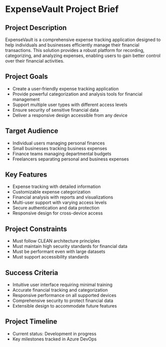 # ExpenseVault Project Brief

## Project Description

ExpenseVault is a comprehensive expense tracking application designed to help individuals and businesses efficiently manage their financial transactions. This solution provides a robust platform for recording, categorizing, and analyzing expenses, enabling users to gain better control over their financial activities.

## Project Goals

- Create a user-friendly expense tracking application
- Provide powerful categorization and analysis tools for financial management
- Support multiple user types with different access levels
- Ensure security of sensitive financial data
- Deliver a responsive design accessible from any device

## Target Audience

- Individual users managing personal finances
- Small businesses tracking business expenses
- Finance teams managing departmental budgets
- Freelancers separating personal and business expenses

## Key Features

- Expense tracking with detailed information
- Customizable expense categorization
- Financial analysis with reports and visualizations
- Multi-user support with varying access levels
- Secure authentication and data protection
- Responsive design for cross-device access

## Project Constraints

- Must follow CLEAN architecture principles
- Must maintain high security standards for financial data
- Must be performant even with large datasets
- Must support accessibility standards

## Success Criteria

- Intuitive user interface requiring minimal training
- Accurate financial tracking and categorization
- Responsive performance on all supported devices
- Comprehensive security to protect financial data
- Extensible design to accommodate future features

## Project Timeline

- Current status: Development in progress
- Key milestones tracked in Azure DevOps
